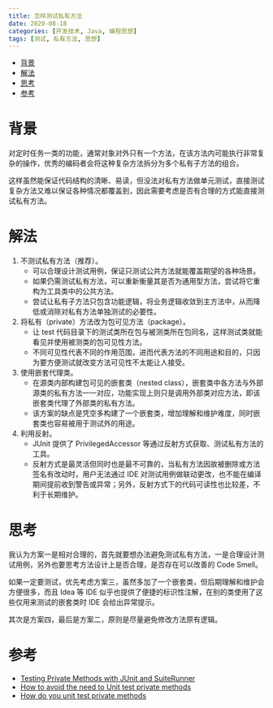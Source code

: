 ```yaml
---
title: 怎样测试私有方法
date: 2020-08-18
categories: [开发技术, Java, 编程思想]
tags: [测试, 私有方法, 思想]
---
```

- [背景](#背景)
- [解法](#解法)
- [思考](#思考)
- [参考](#参考)

# 背景
对定时任务一类的功能，通常对象对外只有一个方法，在该方法内可能执行非常复杂的操作，优秀的编码者会将这种复杂方法拆分为多个私有子方法的组合。

这样虽然能保证代码结构的清晰、易读，但没法对私有方法做单元测试，直接测试复杂方法又难以保证各种情况都覆盖到，因此需要考虑是否有合理的方式能直接测试私有方法。

# 解法
1. 不测试私有方法（推荐）。
   * 可以合理设计测试用例，保证只测试公共方法就能覆盖期望的各种场景。
   * 如果仍需测试私有方法，可以重新衡量其是否为通用型方法，尝试将它重构为工具类中的公共方法。
   * 尝试让私有子方法只包含功能逻辑，将业务逻辑收敛到主方法中，从而降低或消除对私有方法单独测试的必要性。
2. 将私有（private）方法改为包可见方法（package）。
   * 让 test 代码目录下的测试类所在包与被测类所在包同名，这样测试类就能看见并使用被测类的包可见性方法。
   * 不同可见性代表不同的作用范围，进而代表方法的不同用途和目的，只因为要方便测试就改变方法可见性不太能让人接受。
3. 使用嵌套代理类。
   * 在源类内部构建包可见的嵌套类（nested class），嵌套类中各方法与外部源类的私有方法一一对应，功能实现上则只是调用外部类对应方法，即该嵌套类代理了外部类的私有方法。
   * 该方案的缺点是凭空多构建了一个嵌套类，增加理解和维护难度，同时嵌套类也容易被用于测试外的用途。
4. 利用反射。
   * JUnit 提供了 PrivilegedAccessor 等通过反射方式获取、测试私有方法的工具。
   * 反射方式是最灵活但同时也是最不可靠的，当私有方法因故被删除或方法签名有改动时，用户无法通过 IDE 对测试用例做联动更改，也不能在编译期间提前收到警告或异常；另外，反射方式下的代码可读性也比较差，不利于长期维护。

# 思考
我认为方案一是相对合理的，首先就要想办法避免测试私有方法，一是合理设计测试用例，另外也要思考方法设计上是否合理，是否存在可以改善的 Code Smell。

如果一定要测试，优先考虑方案三，虽然多加了一个嵌套类，但后期理解和维护会方便很多，而且 Idea 等 IDE 似乎也提供了便捷的标识性注解，在别的类使用了这些仅用来测试的嵌套类时 IDE 会给出异常提示。

其次是方案四，最后是方案二，原则是尽量避免修改方法原有逻辑。

# 参考
* [Testing Private Methods with JUnit and SuiteRunner](https://www.artima.com/suiterunner/private.html)
* [How to avoid the need to Unit test private methods](https://softwareengineering.stackexchange.com/questions/375860/how-to-avoid-the-need-to-unit-test-private-methods)
* [How do you unit test private methods](https://softwareengineering.stackexchange.com/questions/100959/how-do-you-unit-test-private-methods)